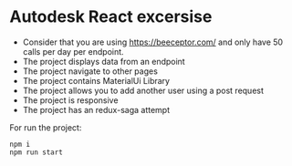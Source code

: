 # Autodesk React excersise

- Consider that you are using https://beeceptor.com/ and only have 50 calls per day per endpoint.
- The project displays data from an endpoint
- The project navigate to other pages
- The project contains MaterialUi Library
- The project allows you to add another user using a post request
- The project is responsive
- The project has an redux-saga attempt

For run the project:

````
npm i
npm run start
